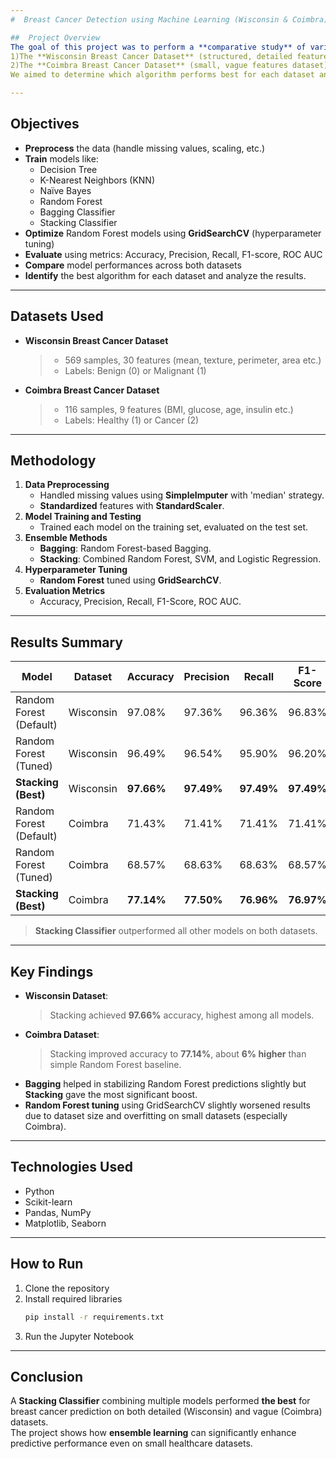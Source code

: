 ```yaml
---
#  Breast Cancer Detection using Machine Learning (Wisconsin & Coimbra)

##  Project Overview
The goal of this project was to perform a **comparative study** of various machine learning algorithms to **detect breast cancer** using two real-world datasets:  
1)The **Wisconsin Breast Cancer Dataset** (structured, detailed feature set)  
2)The **Coimbra Breast Cancer Dataset** (small, vague features dataset)
We aimed to determine which algorithm performs best for each dataset and to explore how **ensemble techniques like Bagging and Stacking** can further improve model performance.

---
```


##  Objectives
- **Preprocess** the data (handle missing values, scaling, etc.)
- **Train** models like:
  - Decision Tree
  - K-Nearest Neighbors (KNN)
  - Naïve Bayes
  - Random Forest
  - Bagging Classifier
  - Stacking Classifier
- **Optimize** Random Forest models using **GridSearchCV** (hyperparameter tuning)
- **Evaluate** using metrics: Accuracy, Precision, Recall, F1-score, ROC AUC
- **Compare** model performances across both datasets
- **Identify** the best algorithm for each dataset and analyze the results.

---

## Datasets Used
- **Wisconsin Breast Cancer Dataset**  
  > - 569 samples, 30 features (mean, texture, perimeter, area etc.)  
  > - Labels: Benign (0) or Malignant (1)
  
- **Coimbra Breast Cancer Dataset**  
  > - 116 samples, 9 features (BMI, glucose, age, insulin etc.)  
  > - Labels: Healthy (1) or Cancer (2)

---

##  Methodology
1. **Data Preprocessing**  
   - Handled missing values using **SimpleImputer** with 'median' strategy.
   - **Standardized** features with **StandardScaler**.
2. **Model Training and Testing**  
   - Trained each model on the training set, evaluated on the test set.
3. **Ensemble Methods**  
   - **Bagging**: Random Forest-based Bagging.
   - **Stacking**: Combined Random Forest, SVM, and Logistic Regression.
4. **Hyperparameter Tuning**  
   - **Random Forest** tuned using **GridSearchCV**.
5. **Evaluation Metrics**  
   - Accuracy, Precision, Recall, F1-Score, ROC AUC.

---

## Results Summary

| Model             | Dataset   | Accuracy | Precision | Recall | F1-Score | ROC AUC |
|-------------------|-----------|----------|-----------|--------|----------|---------|
| Random Forest (Default) | Wisconsin | 97.08%  | 97.36%    | 96.36% | 96.83%   | 99.69%  |
| Random Forest (Tuned)   | Wisconsin | 96.49%  | 96.54%    | 95.90% | 96.20%   | 99.62%  |
| **Stacking (Best)**     | Wisconsin | **97.66%** | **97.49%** | **97.49%** | **97.49%** | **99.78%** |
| Random Forest (Default) | Coimbra   | 71.43%  | 71.41%    | 71.41% | 71.41%   | 80.56%  |
| Random Forest (Tuned)   | Coimbra   | 68.57%  | 68.63%    | 68.63% | 68.57%   | 80.23%  |
| **Stacking (Best)**     | Coimbra   | **77.14%** | **77.50%** | **76.96%** | **76.97%** | **83.01%** |

> **Stacking Classifier** outperformed all other models on both datasets.

---

##  Key Findings
- **Wisconsin Dataset**:  
  > Stacking achieved **97.66%** accuracy, highest among all models.
- **Coimbra Dataset**:  
  > Stacking improved accuracy to **77.14%**, about **6% higher** than simple Random Forest baseline.
- **Bagging** helped in stabilizing Random Forest predictions slightly but **Stacking** gave the most significant boost.
- **Random Forest tuning** using GridSearchCV slightly worsened results due to dataset size and overfitting on small datasets (especially Coimbra).

---

##  Technologies Used
- Python
- Scikit-learn
- Pandas, NumPy
- Matplotlib, Seaborn

---

## How to Run
1. Clone the repository
2. Install required libraries
   ```bash
   pip install -r requirements.txt
   ```
3. Run the Jupyter Notebook

---

##  Conclusion
A **Stacking Classifier** combining multiple models performed **the best** for breast cancer prediction on both detailed (Wisconsin) and vague (Coimbra) datasets.  
The project shows how **ensemble learning** can significantly enhance predictive performance even on small healthcare datasets.

